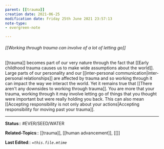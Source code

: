 ```yaml
---
parent: [[trauma]]
creation date: 2021-06-25
modification date: Friday 25th June 2021 23:57:13
note-type: 
- evergreen-note

---
```


###### [[Working through trauma can involve of a lot of letting go]]

[[trauma]] becomes part of our very nature through the fact that [[Early childhood trauma causes us to make wide assumptions about the world]]. Large parts of our personality and our [[inter-personal communication|inter-personal relationships]] are affected by trauma and so working through it can impact the way we interact the world. Yet it remains true that [[There aren't any downsides to working through trauma]]. You are more that your trauma, working through it may involve letting go of things that you thought were important but were really holding you back. This can also mean [[Accepting responsibility is not only about your actions|Accepting responsibility for moving past your trauma]].

---

**Status**:: #EVER/SEED/WATER  

**Related-Topics**:: [[trauma]], [[human advancement]], [[]]
	
**Last Edited**:: *`=this.file.mtime`*